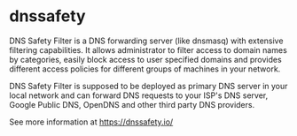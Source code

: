 # dnssafety

DNS Safety Filter is a DNS forwarding server (like dnsmasq) with extensive filtering capabilities. It allows administrator to filter access to domain names by categories, easily block access to user specified domains and provides different access policies for different groups of machines in your network.

DNS Safety Filter is supposed to be deployed as primary DNS server in your local network and can forward DNS requests to your ISP's DNS server, Google Public DNS, OpenDNS and other third party DNS providers. 

See more information at https://dnssafety.io/